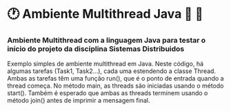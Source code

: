 
# :clock1: Ambiente Multithread Java :blue_car: :blue_car:
### Ambiente Multithread com a linguagem Java para testar o início do projeto da disciplina Sistemas Distribuidos

Exemplo simples de ambiente multithread em Java. 
Neste código, há algumas tarefas (Task1, Task2...), cada uma estendendo a classe Thread.
Ambas as tarefas têm uma função run(), que é o ponto de entrada quando a thread começa. 
No método main, as threads são iniciadas usando o método start(). 
Também é esperado que ambas as threads terminem usando o método join() antes de imprimir a mensagem final.

